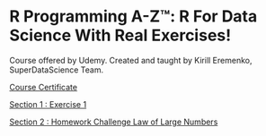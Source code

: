 # R Programming A-Z™: R For Data Science With Real Exercises!
Course offered by Udemy. Created and taught by Kirill Eremenko, SuperDataScience Team.

[Course Certificate]()

[Section 1 : Exercise 1](https://github.com/MBadriNarayanan/R/blob/master/Section1/Exercise1.R)

[Section 2 : Homework Challenge Law of Large Numbers](https://github.com/MBadriNarayanan/R/blob/master/Section2/HomeworkChallengeLawOfLargeNumbers.R)

